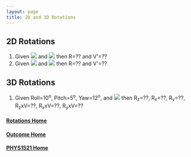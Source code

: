 ```yaml
---
layout: page
title: 2D and 3D Rotations
---
```

## 2D Rotations
1. Given <img src="https://latex.codecogs.com/svg.latex?\large&space;V=\left[\begin{array}{c}-4\\6\\1\end{array}\right]"/> and <img src="https://latex.codecogs.com/svg.latex?\large&space;\theta=25^{o}"/> then R=?? and V'=??
2. Given <img src="https://latex.codecogs.com/svg.latex?\large&space;V=\left[\begin{array}{c}3\-5\\1\end{array}\right]"/> and <img src="https://latex.codecogs.com/svg.latex?\large&space;\theta=35^{o}"/> then R=?? and V'=??

## 3D Rotations
1. Given Roll=10<sup>o</sup>, Pitch=5<sup>o</sup>, Yaw=12<sup>o</sup>, and <img src="https://latex.codecogs.com/svg.latex?\large&space;V=\left[\begin{array}{c}3\\-4\\5\\1\end{array}\right]"/> then R<sub>z</sub>=??, R<sub>x</sub>=??, R<sub>y</sub>=??, R<sub>z</sub>xV=??, R<sub>x</sub>xV=??, R<sub>y</sub>xV=??

#### [Rotations Home](rotations.md)
#### [Outcome Home](index.md)
#### [PHYS1521 Home](../)